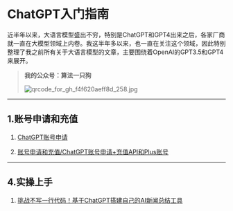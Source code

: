 # ChatGPT入门指南

近半年以来，大语言模型盛出不穷，特别是ChatGPT和GPT4出来之后，各家厂商就一直在大模型领域上内卷。我这半年多以来，也一直在关注这个领域，因此特别整理了我之前所有关于大语言模型的文章，主要围绕着OpenAI的GPT3.5和GPT4来展开。

> **我的公众号：算法一只狗**
>
> ![qrcode_for_gh_f4f620aeff8d_258.jpg](https://cdn.nlark.com/yuque/0/2023/jpeg/29330410/1691828548656-5ca04fb7-a311-4e71-97a5-9ac1b8bf4efd.jpeg#averageHue=%23a6a4a3&clientId=u1db345b5-f434-4&from=paste&height=229&id=u13bc0260&originHeight=258&originWidth=258&originalType=binary&ratio=1.3499999046325684&rotation=0&showTitle=false&size=27597&status=done&style=none&taskId=u9ca12fd2-c728-4652-a4ae-b5a3981ecf4&title=&width=229.33333333333334)


----

## 1.账号申请和充值

1. [ChatGPT账号申请](./账号申请和充值/ChatGPT账号申请.md)

2. [账号申请和充值/ChatGPT账号申请+充值API和Plus账号](./账号申请和充值/ChatGPT账号申请+充值API和Plus账号.md)

----

## 4.实操上手

1. [挑战不写一行代码！基于ChatGPT搭建自己的AI新闻总结工具](./实操上手/挑战不写一行代码！基于ChatGPT搭建自己的AI新闻总结工具)